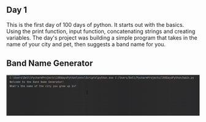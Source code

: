 ## Day 1

This is the first day of 100 days of python. It starts out with the basics. Using the print function, input function, concatenating strings and creating variables. 
The day's project was building a simple program that takes in the name of your city and pet, then suggests a band name for you.

## Band Name Generator

![band name generator](band_name_generator.gif)
